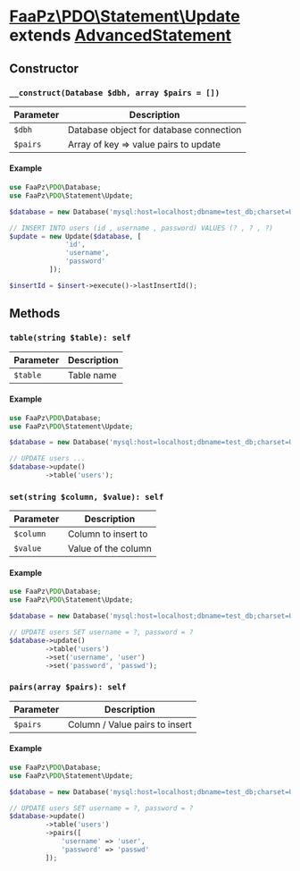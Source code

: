 # [FaaPz\PDO\Statement\Update](../../src/Statement/Update.php) extends [AdvancedStatement](../AdvancedStatement.md)

## Constructor

### `__construct(Database $dbh, array $pairs = [])`

Parameter    | Description
------------ | -----------------------------------------
`$dbh`       | Database object for database connection
`$pairs`     | Array of key => value pairs to update

#### Example

```php
use FaaPz\PDO\Database;
use FaaPz\PDO\Statement\Update;

$database = new Database('mysql:host=localhost;dbname=test_db;charset=UTF8');

// INSERT INTO users (id , username , password) VALUES (? , ? , ?)
$update = new Update($database, [
              'id',
              'username',
              'password'
          ]);

$insertId = $insert->execute()->lastInsertId();
```

## Methods

### `table(string $table): self`

Parameter    | Description
------------ | -----------------------------------------
`$table`     | Table name

#### Example

```php
use FaaPz\PDO\Database;
use FaaPz\PDO\Statement\Update;

$database = new Database('mysql:host=localhost;dbname=test_db;charset=UTF8');

// UPDATE users ...
$database->update()
         ->table('users');
```

### `set(string $column, $value): self`

Parameter    | Description
------------ | -----------------------------------------
`$column`    | Column to insert to
`$value`     | Value of the column

#### Example

```php
use FaaPz\PDO\Database;
use FaaPz\PDO\Statement\Update;

$database = new Database('mysql:host=localhost;dbname=test_db;charset=UTF8');

// UPDATE users SET username = ?, password = ?
$database->update()
         ->table('users')
         ->set('username', 'user')
         ->set('password', 'passwd');
```

### `pairs(array $pairs): self`

Parameter    | Description
------------ | -----------------------------------------
`$pairs`     | Column / Value pairs to insert

#### Example

```php
use FaaPz\PDO\Database;
use FaaPz\PDO\Statement\Update;

$database = new Database('mysql:host=localhost;dbname=test_db;charset=UTF8');

// UPDATE users SET username = ?, password = ?
$database->update()
         ->table('users')
         ->pairs([
             'username' => 'user',
             'password' => 'passwd'
         ]);
```
